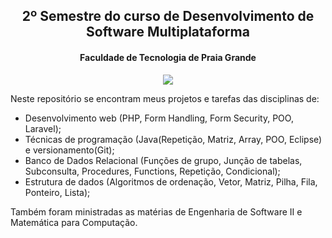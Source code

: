 <h2 align="center">2º Semestre do curso de Desenvolvimento de Software Multiplataforma</h2>
<h4 align="center">Faculdade de Tecnologia de Praia Grande</h4>

<p align="center">
  <a href="https://skillicons.dev">
    <img src="https://skillicons.dev/icons?i=php,java,git,cpp,mysql,laravel" />
  </a>
</p>

Neste repositório se encontram meus projetos e tarefas das disciplinas de:
- Desenvolvimento web (PHP, Form Handling, Form Security, POO, Laravel);
- Técnicas de programação (Java(Repetição, Matriz, Array, POO, Eclipse) e versionamento(Git);
- Banco de Dados Relacional (Funções de grupo, Junção de tabelas, Subconsulta, Procedures, Functions, Repetição, Condicional);
- Estrutura de dados (Algoritmos de ordenação, Vetor, Matriz, Pilha, Fila, Ponteiro, Lista);

Também foram ministradas as matérias de Engenharia de Software II e Matemática para Computação.
